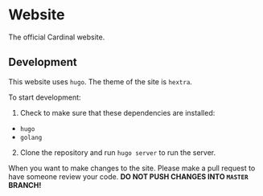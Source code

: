 # Website

The official Cardinal website.

## Development

This website uses `hugo`. The theme of the site is `hextra`.

To start development:

1. Check to make sure that these dependencies are installed:

- `hugo`
- `golang`

2. Clone the repository and run `hugo server` to run the server.

When you want to make changes to the site. Please make a pull request to have someone review your code. **DO NOT PUSH CHANGES INTO `MASTER` BRANCH!** 
